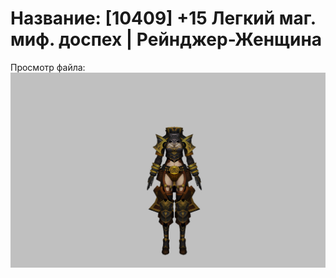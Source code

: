 # Название: [10409] +15 Легкий маг. миф. доспех | Рейнджер-Женщина

Просмотр файла:
![p030023.png](p030023.png)